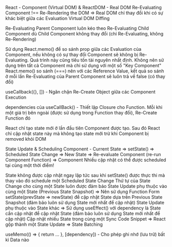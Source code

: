 React - Component (Virtual DOM) & ReactDOM - Real DOM
Re-Evaluating Component !== Re-Rendering the DOM => Real DOM chỉ thay đổi khi có sự khác biệt giữa các Evaluation
Virtual DOM Diffing

Re-Evaluating Parent Component luôn kéo theo Re-Evaluating Child Component dù Child Component không thay đổi (chỉ Re-Evaluating, không Re-Rendering)

Sử dụng React.memo() để so sánh prop giữa các Evaluation của Component, nếu không có sự thay đổi Component sẽ không bị Re-Evaluating. Quá trình này cũng tiêu tốn tài nguyên nhất định. Không nên sử dụng trên tất cả Component mà chỉ sử dụng với một số "Key Component"
React.memo() so sánh (===) nên với các Reference Value, kết quả so sánh ở mỗi lần Re-Evaluating của Parent Component sẽ luôn trả về false (có thay đổi)

useCallback({}, []) - Ngăn chặn Re-Create Object giữa các Component Execution

dependencies của useCallBack() - Thiết lập Closure cho Function. Mỗi khi một giá trị bên ngoài (được sử dụng trong Function thay đổi), Re-Create Function đó

React chỉ tạo state mới ở lần đầu tiên Component được tạo. Sau đó React chỉ cập nhật state này mà không tạo state mới trừ khi Component bị removed khỏi DOM

State Update & Scheduling
Component - Current State => setState() => Scheduled State Change => New State => Re-evaluate Component (re-run Component Function) => Component
Nhiều cập nhật có thể được scheduled tại cùng một thời điểm!

State không được cập nhật ngay lập tức sau khi setState() được thực thi mà thay vào đó schedule một Scheduled State Change
Thứ tự của State Change cho cùng một State luôn được đảm bảo
State Update phụ thuộc vào cùng một State (Previous State Snapshot) => Nên sử dụng Function Form setState(prevState => newState) để cập nhật State dựa trên Previous State Snapshot (đảm bảo luôn sử dụng State mới nhất để cập nhật)
State Update phụ thuộc vào State khác => Sử dụng useEffect() với dependency là State cần cập nhật để cập nhật State (đảm bảo luôn sử dụng State mới nhất để cập nhật)
Cập nhật nhiều State trong cùng một Sync Code Snippet => React gộp thành một State Update => State Batching

useMemo(() => {
return ...
}, [dependency]) - Cho phép ghi nhớ (lưu trữ) bất kì Data nào

